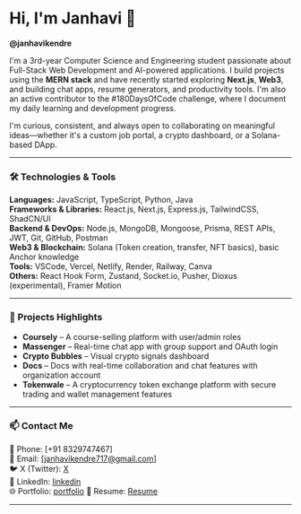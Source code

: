 # Hi, I'm Janhavi 👋  
**@janhavikendre**

I'm a 3rd-year Computer Science and Engineering student passionate about Full-Stack Web Development and AI-powered applications. I build projects using the **MERN stack** and have recently started exploring **Next.js**, **Web3**, and building chat apps, resume generators, and productivity tools. I'm also an active contributor to the #180DaysOfCode challenge, where I document my daily learning and development progress.

I'm curious, consistent, and always open to collaborating on meaningful ideas—whether it's a custom job portal, a crypto dashboard, or a Solana-based DApp.

---

### 🛠️ Technologies & Tools  
**Languages:** JavaScript, TypeScript, Python, Java  
**Frameworks & Libraries:** React.js, Next.js, Express.js, TailwindCSS, ShadCN/UI  
**Backend & DevOps:** Node.js, MongoDB, Mongoose, Prisma, REST APIs, JWT, Git, GitHub, Postman  
**Web3 & Blockchain:** Solana (Token creation, transfer, NFT basics), basic Anchor knowledge  
**Tools:** VSCode, Vercel, Netlify, Render, Railway, Canva  
**Others:** React Hook Form, Zustand, Socket.io, Pusher, Dioxus (experimental), Framer Motion  

---

### 📂 Projects Highlights
- **Coursely** – A course-selling platform with user/admin roles  
- **Massenger** – Real-time chat app with group support and OAuth login  
- **Crypto Bubbles** – Visual crypto signals dashboard  
- **Docs** – Docs with real-time collaboration and chat features with organization account  
- **Tokenwale** – A cryptocurrency token exchange platform with secure trading and wallet management features  

---

### 📫 Contact Me  
📱 Phone: [+91 8329747467]  
📧 Email: [janhavikendre717@gmail.com]  
🐦 X (Twitter): [X](https://x.com/CodeCzar1)  
💼 LinkedIn: [linkedin](https://www.linkedin.com/in/janhavi-kendre-b06675249/)  
🌐 Portfolio: [portfolio](https://www.janhavikendre.tech/)
📄 Resume: [Resume](https://drive.google.com/file/d/14oLon1Kgdlyibi75DPpB3Pc-2Cgfv0T4/view)

---



